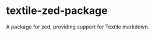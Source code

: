textile-zed-package
===================

A package for zed, providing support for Textile markdown.
